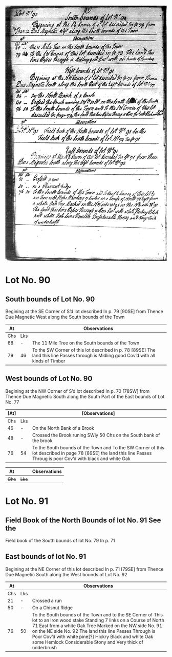 ![page 80](../image/fieldbook/ovid-page-80.jpg)

# Lot No. 90

## South bounds of Lot No. 90
Begining at the SE Corner of S’d lot described In p. 79 [90SE] from Thence Due Magnetic West along the South bounds of the Town

| At |    | Observations |
| -- | -- | ------------ |
| Chs | Lks | |
68 | - | The 11 Mile Tree on the South bounds of the Town
79 | 46 | To the SW Corner of this lot described in p. 78 [89SE] The land this line Passes through is Midling good Cov’d with all kinds of Timber

## West bounds of Lot No. 90
Begining at the NW Corner of S’d lot described In p. 70 [78SW] from Thence Due Magnetic South along the South Part of the East bounds of Lot No. 77 

| [At] |    | [Observations] |
| -- | -- | ------------ |
| Chs | Lks | |
46 | - | On the North Bank of a Brook
48 | - | Crossed the Brook runing SWly  50 Chs on the South bank of the brook
76 | 54 | To the South bounds of the Town and To the SW Corner of this lot described in page 78 [89SE]  the land this line Passes Throug is poor Cov’d with black and white Oak

| At |    | Observations |
| -- | -- | ------------ |
| ~~Chs~~ | ~~Lks~~ | |

# Lot No. 91

## Field Book of the North Bounds of lot No. 91 See the
Field book of the South bounds of lot No. 79 In p. 71

## East bounds of lot No. 91
Begining at the NE Corner of this lot described In p. 71 [79SE] from Thence Due Magnetic South along the West bounds of Lot No. 92

| At |    | Observations |
| -- | -- | ------------ |
| Chs | Lks | |
21 | - | Crossed a run
50 | - | On a Chisnut Ridge
76 | 50 | To the South bounds of the Town and to the SE Corner of This lot to an Iron wood stake Standing 7 links on a Course of North 71 East from a white Oak Tree Marked on the NW  side No. 91 on the NE side No. 92  The land this line Passes Through is Poor Cov’d with white pine[?] Hickry Black and white Oak some Hemlock Considerable Stony and Very thick of underbrush


